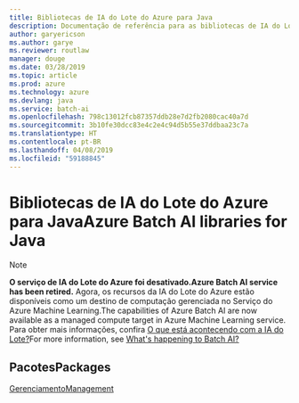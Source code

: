 ```yaml
---
title: Bibliotecas de IA do Lote do Azure para Java
description: Documentação de referência para as bibliotecas de IA do Lote para Java
author: garyericson
ms.author: garye
ms.reviewer: routlaw
manager: douge
ms.date: 03/28/2019
ms.topic: article
ms.prod: azure
ms.technology: azure
ms.devlang: java
ms.service: batch-ai
ms.openlocfilehash: 798c13012fcb87357ddb28e7d2fb2080cac40a7d
ms.sourcegitcommit: 3b10fe30dcc83e4c2e4c94d5b55e37ddbaa23c7a
ms.translationtype: HT
ms.contentlocale: pt-BR
ms.lasthandoff: 04/08/2019
ms.locfileid: "59188845"
---
```

# <a name="azure-batch-ai-libraries-for-java"></a><span data-ttu-id="0f489-103">Bibliotecas de IA do Lote do Azure para Java</span><span class="sxs-lookup"><span data-stu-id="0f489-103">Azure Batch AI libraries for Java</span></span>

>[!Note]
><span data-ttu-id="0f489-104">**O serviço de IA do Lote do Azure foi desativado.**</span><span class="sxs-lookup"><span data-stu-id="0f489-104">**Azure Batch AI service has been retired.**</span></span> <span data-ttu-id="0f489-105">Agora, os recursos da IA do Lote do Azure estão disponíveis como um destino de computação gerenciada no Serviço do Azure Machine Learning.</span><span class="sxs-lookup"><span data-stu-id="0f489-105">The capabilities of Azure Batch AI are now available as a managed compute target in Azure Machine Learning service.</span></span> <span data-ttu-id="0f489-106">Para obter mais informações, confira [O que está acontecendo com a IA do Lote?](https://aka.ms/batchai-retirement)</span><span class="sxs-lookup"><span data-stu-id="0f489-106">For more information, see [What's happening to Batch AI?](https://aka.ms/batchai-retirement)</span></span>

## <a name="packages"></a><span data-ttu-id="0f489-107">Pacotes</span><span class="sxs-lookup"><span data-stu-id="0f489-107">Packages</span></span>

[<span data-ttu-id="0f489-108">Gerenciamento</span><span class="sxs-lookup"><span data-stu-id="0f489-108">Management</span></span>](/java/api/overview/azure/batchai/management)